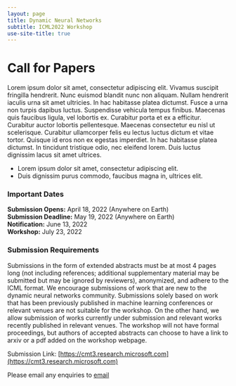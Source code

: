 ```yaml
---
layout: page
title: Dynamic Neural Networks
subtitle: ICML2022 Workshop
use-site-title: true
---
```


# Call for Papers
Lorem ipsum dolor sit amet, consectetur adipiscing elit. Vivamus suscipit fringilla hendrerit. Nunc euismod blandit nunc non aliquam. Nullam hendrerit iaculis urna sit amet ultricies. In hac habitasse platea dictumst. Fusce a urna non turpis dapibus luctus. Suspendisse vehicula tempus finibus. Maecenas quis faucibus ligula, vel lobortis ex. Curabitur porta et ex a efficitur. Curabitur auctor lobortis pellentesque. Maecenas consectetur eu nisl ut scelerisque. Curabitur ullamcorper felis eu lectus luctus dictum et vitae tortor. Quisque id eros non ex egestas imperdiet. In hac habitasse platea dictumst. In tincidunt tristique odio, nec eleifend lorem. Duis luctus dignissim lacus sit amet ultrices. 

* Lorem ipsum dolor sit amet, consectetur adipiscing elit.
* Duis dignissim purus commodo, faucibus magna in, ultrices elit.


### Important Dates 

<!--{% include dates.md %} <a href="{site.url}/2020/img/KR2ML2020_template.zip">NeurIPS paper format (adapted)</a>. -->
**Submission Opens:** April 18, 2022 (Anywhere on Earth) <br>
**Submission Deadline:** May 19, 2022 (Anywhere on Earth) <br>
**Notification:** June 13, 2022 <br>
**Workshop:** July 23, 2022

### Submission Requirements

Submissions in the form of extended abstracts must be at most 4 pages long (not including references; additional supplementary material may be submitted but may be ignored by reviewers), anonymized, and adhere to the ICML format. We encourage submissions of work that are new to the dynamic neural networks community. Submissions solely based on work that has been previously published in machine learning conferences or relevant venues are not suitable for the workshop. On the other hand, we allow submission of works currently under submission and relevant works recently published in relevant venues. The workshop will not have formal proceedings, but authors of accepted abstracts can choose to have a link to arxiv or a pdf added on the workshop webpage. 

Submission Link: [https://cmt3.research.microsoft.com](https://cmt3.research.microsoft.com)

Please email any enquiries to [email](mailto:tomasz.trzcinski@pw.edu.pl)

<!-- ### Best Paper Awards
Three best paper awards will selected, based on scientific merit, impact, and clarity. A $500.00 USD cash prize will be awarded to the 1st prize best paper. Best paper awards are nominated by program committee and judged by the Best Paper award committee. 

Award sponsor:<br>
<a href='https://www.amazon.science/'><img src="{{site.url}}/img/amazon_science.png" height="140px"></a> -->


